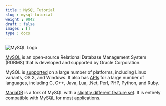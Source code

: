 ```yaml
---
title : MySQL Tutorial
slug : mysql-tutorial
weight : 9042
draft : false
images : []
type : docs
---
```


![MySQL Logo][MySQLLogo]

[MySQL][MySQLSite] is an open-source Relational Database Management System (RDBMS) that is developed and supported by Oracle Corporation.

MySQL is [supported][MySQLSupport] on a large number of platforms, including Linux variants, OS X, and Windows. It also has [APIs][MySQLAPI] for a large number of languages, including C, C++, Java, Lua, .Net, Perl, PHP, Python, and Ruby.

[MariaDB][MariaDBSite] is a fork of MySQL with a [slightly different feature set][MariaDBFeatures]. It is entirely compatible with MySQL for most applications.

  [MySQLLogo]: http://i.stack.imgur.com/NWTjw.png
  [MySQLSite]: http://www.mysql.com/
  [MySQLSupport]: http://www.mysql.com/support/supportedplatforms/database.html
  [MySQLAPI]: http://dev.mysql.com/doc/refman/5.7/en/connectors-apis.html
  [MariaDBSite]: https://mariadb.com/
  [MariaDBFeatures]: https://mariadb.com/kb/en/mariadb/mariadb-vs-mysql-features/


